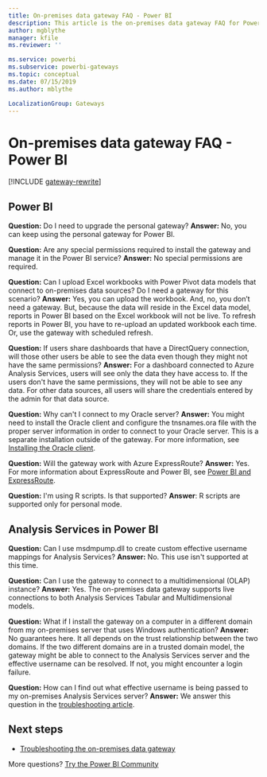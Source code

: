 ```yaml
---
title: On-premises data gateway FAQ - Power BI
description: This article is the on-premises data gateway FAQ for Power BI. This article collects frequently asked questions into one spot for the gateway used in Power BI.
author: mgblythe
manager: kfile
ms.reviewer: ''

ms.service: powerbi
ms.subservice: powerbi-gateways
ms.topic: conceptual
ms.date: 07/15/2019
ms.author: mblythe

LocalizationGroup: Gateways
---
```


# On-premises data gateway FAQ - Power BI

[!INCLUDE [gateway-rewrite](includes/gateway-rewrite.md)]

## Power BI

**Question:** Do I need to upgrade the personal gateway? 
**Answer:** No, you can keep using the personal gateway for Power BI.

**Question:** Are any special permissions required to install the gateway and manage it in the Power BI service?
**Answer:** No special permissions are required.

**Question:** Can I upload Excel workbooks with Power Pivot data models that connect to on-premises data sources? Do I need a gateway for this scenario? 
**Answer:** Yes, you can upload the workbook. And, no, you don’t need a gateway. But, because the data will reside in the Excel data model, reports in Power BI based on the Excel workbook will not be live. To refresh reports in Power BI, you have to re-upload an updated workbook each time. Or, use the gateway with scheduled refresh.

**Question:** If users share dashboards that have a DirectQuery connection, will those other users be able to see the data even though they might not have the same permissions? 
**Answer:** For a dashboard connected to Azure Analysis Services, users will see only the data they have access to. If the users don't have the same permissions, they will not be able to see any data. For other data sources, all users will share the credentials entered by the admin for that data source.

**Question:** Why can't I connect to my Oracle server? 
**Answer:** You might need to install the Oracle client and configure the tnsnames.ora file with the proper server information in order to connect to your Oracle server. This is a separate installation outside of the gateway. For more information, see [Installing the Oracle client](service-gateway-onprem-manage-oracle.md#installing-the-oracle-client).

**Question:** Will the gateway work with Azure ExpressRoute? 
**Answer:** Yes. For more information about ExpressRoute and Power BI, see [Power BI and ExpressRoute](service-admin-power-bi-expressroute.md).

**Question:** I'm using R scripts. Is that supported?
**Answer**: R scripts are supported only for personal mode.​

## Analysis Services in Power BI

**Question:** Can I use msdmpump.dll to create custom effective username mappings for Analysis Services? 
**Answer:** No. This use isn't supported at this time.

**Question:** Can I use the gateway to connect to a multidimensional (OLAP) instance? 
**Answer:** Yes. The on-premises data gateway supports live connections to both Analysis Services Tabular and Multidimensional models.

**Question:** What if I install the gateway on a computer in a different domain from my on-premises server that uses Windows authentication? 
**Answer:** No guarantees here. It all depends on the trust relationship between the two domains. If the two different domains are in a trusted domain model, the gateway might be able to connect to the Analysis Services server and the effective username can be resolved. If not, you might encounter a login failure.

**Question:** How can I find out what effective username is being passed to my on-premises Analysis Services server? 
**Answer:** We answer this question in the [troubleshooting article](service-gateway-onprem-tshoot.md).

## Next steps

* [Troubleshooting the on-premises data gateway](/data-integration/gateway/service-gateway-tshoot)

More questions? [Try the Power BI Community](http://community.powerbi.com/)

